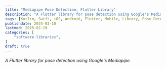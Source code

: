 ```yaml
---
title: "Mediapipe Pose Detection: Flutter Library"
description: "A Flutter library for pose detection using Google's Mediapipe."
tags: [Kotlin, Swift, iOS, Android, Flutter, Mobile, Library, Pose Detection, Mediapipe]
publishdate: 2024-03-10
lastmod: 2025-02-19
categories: [
    "software-libraries",
]
draft: true
---
```


*A Flutter library for pose detection using Google's Mediapipe.*


